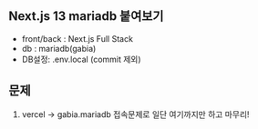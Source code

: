 ## Next.js 13 mariadb 붙여보기

- front/back : Next.js Full Stack
- db : mariadb(gabia)
- DB설정: .env.local (commit 제외)

## 문제
1. vercel -> gabia.mariadb 접속문제로 일단 여기까지만 하고 마무리!
  
